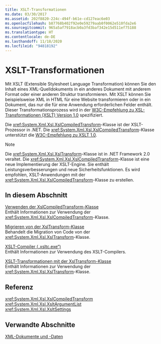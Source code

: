 ```yaml
---
title: XSLT-Transformationen
ms.date: 03/30/2017
ms.assetid: 202f8820-224c-494f-b61e-cd127eac6e03
ms.openlocfilehash: b87768b402f92e0e59279aab0f0062e510fda2e6
ms.sourcegitcommit: 965a5af7918acb0a3fd3baf342e15d511ef75188
ms.translationtype: HT
ms.contentlocale: de-DE
ms.lasthandoff: 11/18/2020
ms.locfileid: "94818192"
---
```

# <a name="xslt-transformations"></a>XSLT-Transformationen
Mit XSLT (Extensible Stylesheet Language Transformation) können Sie den Inhalt eines XML-Quelldokuments in ein anderes Dokument mit anderem Format oder einer anderen Struktur transformieren. Mit XSLT können Sie beispielsweise XML in HTML für eine Website transformieren oder in ein Dokument, das nur die für eine Anwendung erforderlichen Felder enthält. Dieser Transformationsprozess wird in der [W3C-Empfehlung zu XSL-Transformationen (XSLT) Version 1.0](https://www.w3.org/TR/xslt-10/) spezifiziert.  
  
 Die <xref:System.Xml.Xsl.XslCompiledTransform>-Klasse ist der XSLT-Prozessor in .NET. Die <xref:System.Xml.Xsl.XslCompiledTransform>-Klasse unterstützt die [W3C-Empfehlung zu XSLT 1.0](https://www.w3.org/TR/xslt-10/).  
  
> [!NOTE]
> Die <xref:System.Xml.Xsl.XslTransform>-Klasse ist in .NET Framework 2.0 veraltet. Die <xref:System.Xml.Xsl.XslCompiledTransform>-Klasse ist eine neue Implementierung der XSLT-Engine. Sie enthält Leistungsverbesserungen und neue Sicherheitsfunktionen. Es wird empfohlen, XSLT-Anwendungen mit der <xref:System.Xml.Xsl.XslCompiledTransform>-Klasse zu erstellen.  
  
## <a name="in-this-section"></a>In diesem Abschnitt  
 [Verwenden der XslCompiledTransform-Klasse](using-the-xslcompiledtransform-class.md)  
 Enthält Informationen zur Verwendung der <xref:System.Xml.Xsl.XslCompiledTransform>-Klasse.  
  
 [Migrieren von der XslTransform-Klasse](migrating-from-the-xsltransform-class.md)  
 Behandelt die Migration von Code von der <xref:System.Xml.Xsl.XslTransform>-Klasse.  
  
 [XSLT-Compiler („xsltc.exe“)](xslt-compiler-xsltc-exe.md)  
 Enthält Informationen zur Verwendung des XSLT-Compilers.  
  
 [XSLT-Transformationen mit der XslTransform-Klasse](xslt-transformations-with-the-xsltransform-class.md)  
 Enthält Informationen zur Verwendung der <xref:System.Xml.Xsl.XslTransform>-Klasse.  
  
## <a name="reference"></a>Referenz  
 <xref:System.Xml.Xsl.XslCompiledTransform>  
 <xref:System.Xml.Xsl.XsltArgumentList>  
 <xref:System.Xml.Xsl.XsltSettings>  
  
## <a name="related-sections"></a>Verwandte Abschnitte  
 [XML-Dokumente und -Daten](index.md)
